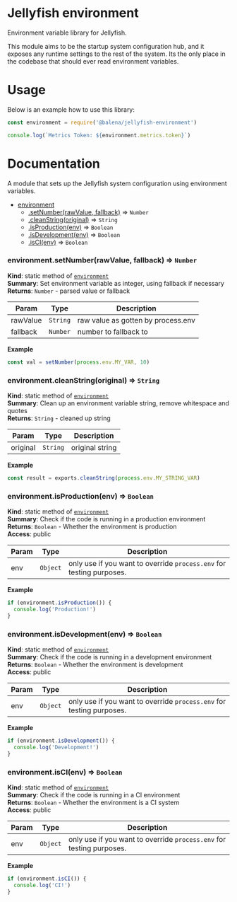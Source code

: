 # Jellyfish environment

Environment variable library for Jellyfish.

This module aims to be the startup system configuration hub, and it exposes any
runtime settings to the rest of the system. Its the only place in the
codebase that should ever read environment variables.

# Usage

Below is an example how to use this library:

```js
const environment = require('@balena/jellyfish-environment')

console.log(`Metrics Token: ${environment.metrics.token}`)
```

# Documentation

A module that sets up the Jellyfish system configuration using environment variables.


* [environment](#module_environment)
    * [.setNumber(rawValue, fallback)](#module_environment.setNumber) ⇒ <code>Number</code>
    * [.cleanString(original)](#module_environment.cleanString) ⇒ <code>String</code>
    * [.isProduction(env)](#module_environment.isProduction) ⇒ <code>Boolean</code>
    * [.isDevelopment(env)](#module_environment.isDevelopment) ⇒ <code>Boolean</code>
    * [.isCI(env)](#module_environment.isCI) ⇒ <code>Boolean</code>

<a name="module_environment.setNumber"></a>

### environment.setNumber(rawValue, fallback) ⇒ <code>Number</code>
**Kind**: static method of [<code>environment</code>](#module_environment)  
**Summary**: Set environment variable as integer, using fallback if necessary  
**Returns**: <code>Number</code> - parsed value or fallback  

| Param | Type | Description |
| --- | --- | --- |
| rawValue | <code>String</code> | raw value as gotten by process.env |
| fallback | <code>Number</code> | number to fallback to |

**Example**  
```js
const val = setNumber(process.env.MY_VAR, 10)
```
<a name="module_environment.cleanString"></a>

### environment.cleanString(original) ⇒ <code>String</code>
**Kind**: static method of [<code>environment</code>](#module_environment)  
**Summary**: Clean up an environment variable string, remove whitespace and quotes  
**Returns**: <code>String</code> - cleaned up string  

| Param | Type | Description |
| --- | --- | --- |
| original | <code>String</code> | original string |

**Example**  
```js
const result = exports.cleanString(process.env.MY_STRING_VAR)
```
<a name="module_environment.isProduction"></a>

### environment.isProduction(env) ⇒ <code>Boolean</code>
**Kind**: static method of [<code>environment</code>](#module_environment)  
**Summary**: Check if the code is running in a production environment  
**Returns**: <code>Boolean</code> - Whether the environment is production  
**Access**: public  

| Param | Type | Description |
| --- | --- | --- |
| env | <code>Object</code> | only use if you want to override `process.env` for testing purposes. |

**Example**  
```js
if (environment.isProduction()) {
  console.log('Production!')
}
```
<a name="module_environment.isDevelopment"></a>

### environment.isDevelopment(env) ⇒ <code>Boolean</code>
**Kind**: static method of [<code>environment</code>](#module_environment)  
**Summary**: Check if the code is running in a development environment  
**Returns**: <code>Boolean</code> - Whether the environment is development  
**Access**: public  

| Param | Type | Description |
| --- | --- | --- |
| env | <code>Object</code> | only use if you want to override `process.env` for testing purposes. |

**Example**  
```js
if (environment.isDevelopment()) {
  console.log('Development!')
}
```
<a name="module_environment.isCI"></a>

### environment.isCI(env) ⇒ <code>Boolean</code>
**Kind**: static method of [<code>environment</code>](#module_environment)  
**Summary**: Check if the code is running in a CI environment  
**Returns**: <code>Boolean</code> - Whether the environment is a CI system  
**Access**: public  

| Param | Type | Description |
| --- | --- | --- |
| env | <code>Object</code> | only use if you want to override `process.env` for testing purposes. |

**Example**  
```js
if (environment.isCI()) {
  console.log('CI!')
}
```
